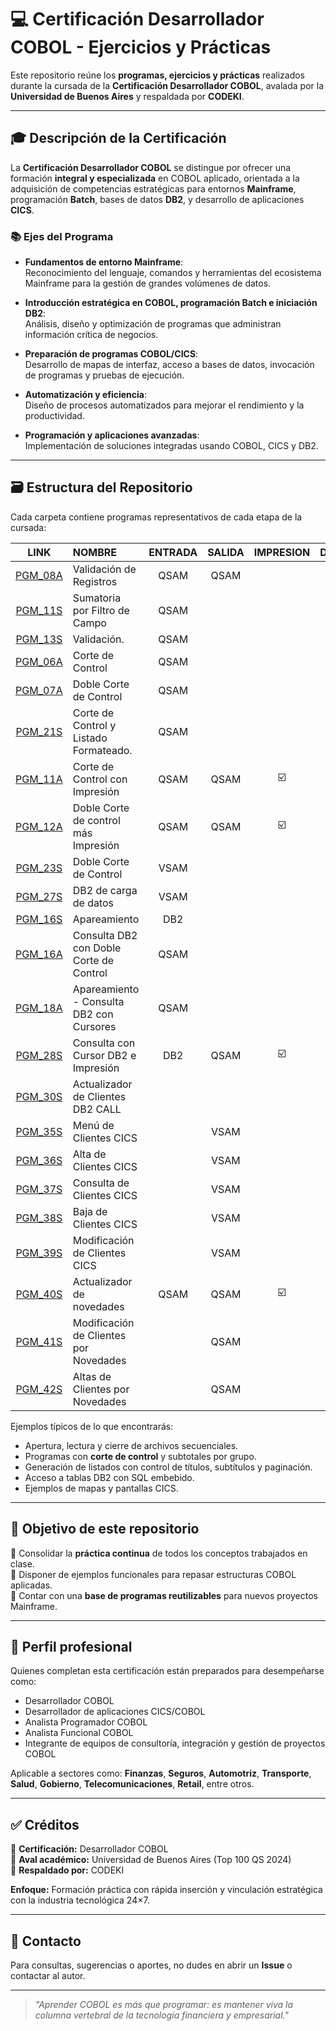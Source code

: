 # 💻 Certificación Desarrollador COBOL - Ejercicios y Prácticas

Este repositorio reúne los **programas, ejercicios y prácticas** realizados durante la cursada de la **Certificación Desarrollador COBOL**, avalada por la **Universidad de Buenos Aires** y respaldada por **CODEKI**.

---

## 🎓 Descripción de la Certificación

La **Certificación Desarrollador COBOL** se distingue por ofrecer una formación **integral y especializada** en COBOL aplicado, orientada a la adquisición de competencias estratégicas para entornos **Mainframe**, programación **Batch**, bases de datos **DB2**, y desarrollo de aplicaciones **CICS**.

### 📚 Ejes del Programa

- **Fundamentos de entorno Mainframe**:  
  Reconocimiento del lenguaje, comandos y herramientas del ecosistema Mainframe para la gestión de grandes volúmenes de datos.

- **Introducción estratégica en COBOL, programación Batch e iniciación DB2**:  
  Análisis, diseño y optimización de programas que administran información crítica de negocios.

- **Preparación de programas COBOL/CICS**:  
  Desarrollo de mapas de interfaz, acceso a bases de datos, invocación de programas y pruebas de ejecución.

- **Automatización y eficiencia**:  
  Diseño de procesos automatizados para mejorar el rendimiento y la productividad.

- **Programación y aplicaciones avanzadas**:  
  Implementación de soluciones integradas usando COBOL, CICS y DB2.


---

## 🗃️ Estructura del Repositorio

Cada carpeta contiene programas representativos de cada etapa de la cursada:

|LINK |NOMBRE | ENTRADA | SALIDA | IMPRESION | DB2 |
|:---:|:------|:-------:|:------:|:------:|:------:|
|[PGM_08A](/Programas/PGM_08A/)|Validación de Registros                   |QSAM |QSAM |   |   |
|[PGM_11S](/Programas/PGM_11S/)|Sumatoria por Filtro de Campo             |QSAM |     |   |   |
|[PGM_13S](/Programas/PGM_13S/)|Validación.                               |QSAM |     |   |   |
|[PGM_06A](/Programas/PGM_06A/)|Corte de Control                          |QSAM |     |   |   |
|[PGM_07A](/Programas/PGM_07A/)|Doble Corte de Control                    |QSAM |     |   |   |
|[PGM_21S](/Programas/PGM_21S/)|Corte de Control y Listado Formateado.    |QSAM |     |   |   |
|[PGM_11A](/Programas/PGM_11A/)|Corte de Control con Impresión            |QSAM |QSAM |☑️ |   |
|[PGM_12A](/Programas/PGM_12A/)|Doble Corte de control más Impresión      |QSAM |QSAM |☑️ |   |
|[PGM_23S](/Programas/PGM_23S/)|Doble Corte de Control                    |VSAM |     |   |   |
|[PGM_27S](/Programas/PGM_27S/)|DB2 de carga de datos                     |VSAM |     |   |✅ |
|[PGM_16S](/Programas/PGM_16S/)|Apareamiento                              |DB2  |     |   |✅ |
|[PGM_16A](/Programas/PGM_16A/)|Consulta DB2 con Doble Corte de Control   |QSAM |     |   |✅ |
|[PGM_18A](/Programas/PGM_18A/)|Apareamiento - Consulta DB2 con Cursores  |QSAM |     |   |✅ |
|[PGM_28S](/Programas/PGM_28S/)|Consulta con Cursor DB2 e Impresión       |DB2  |QSAM |☑️ |✅ |
|[PGM_30S](/Programas/PGM_30S/)|Actualizador de Clientes DB2 CALL         |     |     |   |✅ |
|[PGM_35S](/Programas/PGM_35S/)|Menú de Clientes CICS                     |     |VSAM |   |   |
|[PGM_36S](/Programas/PGM_36S/)|Alta de Clientes CICS                     |     |VSAM |   |   |
|[PGM_37S](/Programas/PGM_37S/)|Consulta de Clientes CICS                 |     |VSAM |   |   |
|[PGM_38S](/Programas/PGM_38S/)|Baja de Clientes CICS                     |     |VSAM |   |   |
|[PGM_39S](/Programas/PGM_39S/)|Modificación de Clientes CICS             |     |VSAM |   |   |
|[PGM_40S](/Programas/PGM_40S/)|Actualizador de novedades                 |QSAM |QSAM |☑️ |✅ |
|[PGM_41S](/Programas/PGM_41S/)|Modificación de Clientes por Novedades    |     |QSAM |   |   |
|[PGM_42S](/Programas/PGM_42S/)|Altas de Clientes por Novedades           |     |QSAM |   |   |



Ejemplos típicos de lo que encontrarás:
- Apertura, lectura y cierre de archivos secuenciales.
- Programas con **corte de control** y subtotales por grupo.
- Generación de listados con control de títulos, subtítulos y paginación.
- Acceso a tablas DB2 con SQL embebido.
- Ejemplos de mapas y pantallas CICS.

---

## 🧩 Objetivo de este repositorio

📌 Consolidar la **práctica continua** de todos los conceptos trabajados en clase.  
📌 Disponer de ejemplos funcionales para repasar estructuras COBOL aplicadas.  
📌 Contar con una **base de programas reutilizables** para nuevos proyectos Mainframe.

---

## 🚀 Perfil profesional

Quienes completan esta certificación están preparados para desempeñarse como:
- Desarrollador COBOL
- Desarrollador de aplicaciones CICS/COBOL
- Analista Programador COBOL
- Analista Funcional COBOL
- Integrante de equipos de consultoría, integración y gestión de proyectos COBOL

Aplicable a sectores como:
**Finanzas**, **Seguros**, **Automotriz**, **Transporte**, **Salud**, **Gobierno**, **Telecomunicaciones**, **Retail**, entre otros.

---

## ✅ Créditos

📍 **Certificación:** Desarrollador COBOL  
📍 **Aval académico:** Universidad de Buenos Aires (Top 100 QS 2024)  
📍 **Respaldado por:** CODEKI  

**Enfoque:** Formación práctica con rápida inserción y vinculación estratégica con la industria tecnológica 24×7.

---

## 🤝 Contacto

Para consultas, sugerencias o aportes, no dudes en abrir un **Issue** o contactar al autor.

---

> *"Aprender COBOL es más que programar: es mantener viva la columna vertebral de la tecnología financiera y empresarial."*
